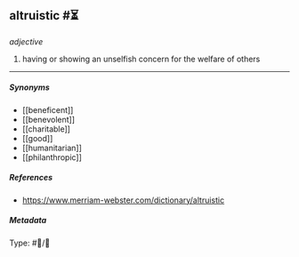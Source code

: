 ## altruistic #⏳ 

_adjective_

1. having or showing an unselfish concern for the welfare of others

___
##### Synonyms 

-   [[beneficent]]
-   [[benevolent]]
-   [[charitable]]
-   [[good]]
-   [[humanitarian]]
-   [[philanthropic]]


##### References 

- https://www.merriam-webster.com/dictionary/altruistic


##### Metadata

Type: #💬/💬 
